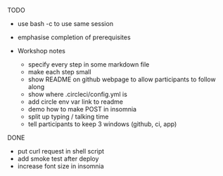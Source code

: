 TODO
- use bash -c to use same session
- emphasise completion of prerequisites

- Workshop notes
  - specify every step in some markdown file
  - make each step small
  - show README on github webpage to allow participants to follow along
  - show where .circleci/config.yml is
  - add circle env var link to readme
  - demo how to make POST in insomnia
  - split up typing / talking time
  - tell participants to keep 3 windows (github, ci, app)

DONE
- put curl request in shell script
- add smoke test after deploy
- increase font size in insomnia